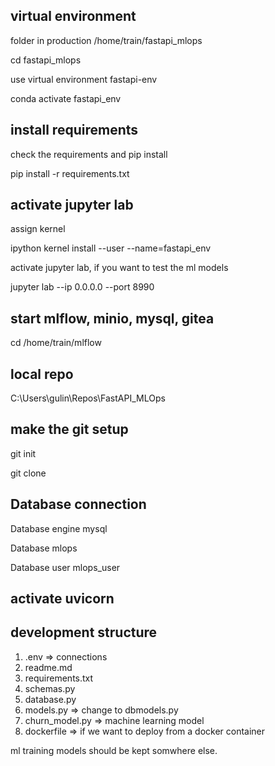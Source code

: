 ## virtual environment
folder in production /home/train/fastapi_mlops

cd fastapi_mlops

use virtual environment fastapi-env

conda activate fastapi_env

## install requirements
check the requirements and pip install

pip install -r requirements.txt

## activate jupyter lab
assign kernel 

ipython kernel install --user --name=fastapi_env

activate jupyter lab, if you  want to test the ml models

jupyter lab --ip 0.0.0.0 --port 8990

## start mlflow, minio, mysql, gitea

cd /home/train/mlflow



## local repo
C:\Users\gulin\Repos\FastAPI_MLOps

## make the git setup 
git init

git clone

## Database connection
Database engine mysql

Database        mlops

Database user   mlops_user

## activate uvicorn 


## development structure

1. .env => connections
2. readme.md 
3. requirements.txt
4. schemas.py
5. database.py
6. models.py => change to dbmodels.py
7. churn_model.py => machine learning model
8. dockerfile => if we want to deploy from a docker container

ml training models should be kept somwhere else. 

